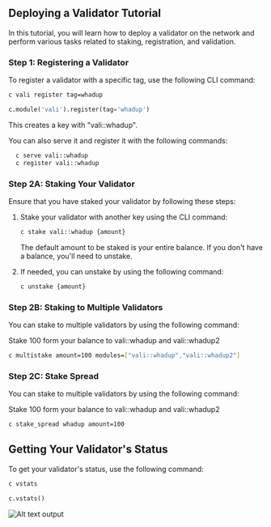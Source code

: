 

## Deploying a Validator Tutorial

In this tutorial, you will learn how to deploy a validator on the network and perform various tasks related to staking, registration, and validation.



### Step 1: Registering a Validator

To register a validator with a specific tag, use the following CLI command:

```bash
c vali register tag=whadup
```

```python 
c.module('vali').register(tag='whadup')
```

This creates a key with "vali::whadup". 

You can also serve it and register it with the following commands:
   
 ```bash
   c serve vali::whadup
   c register vali::whadup
```


### Step 2A: Staking Your Validator

Ensure that you have staked your validator by following these steps:

1. Stake your validator with another key using the CLI command:

   ```bash
   c stake vali::whadup {amount}
   ```

   The default amount to be staked is your entire balance. If you don't have a balance, you'll need to unstake.

2. If needed, you can unstake by using the following command:

   ```bash
   c unstake {amount}
   ```


### Step 2B: Staking to Multiple Validators

You can stake to multiple validators by using the following command:


Stake 100 form your balance to vali::whadup and vali::whadup2

```bash
c multistake amount=100 modules=["vali::whadup","vali::whadup2"]
```


### Step 2C: Stake Spread

You can stake to multiple validators by using the following command:


Stake 100 form your balance to vali::whadup and vali::whadup2

```bash
c stake_spread whadup amount=100
```



## Getting Your Validator's Status

To get your validator's status, use the following command:

```bash
c vstats
```

```python
c.vstats()
```

![Alt text](image.png)
output



